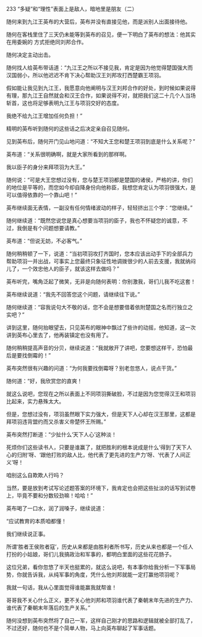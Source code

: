 233 “多疑”和“理性”表面上是敌人，暗地里是朋友（二）



随何来到九江王英布的大营后，英布并没有直接见他，而是派别人出面接待他。

随何在客栈里住了三天仍未能等到英布的召见，便一下明白了英布的想法：他其实在用委婉的
方式拒绝同刘邦合作。

随何决定主动出击。



随何找人给英布带话道：“九江王之所以不接见我，肯定是因为他觉得楚国强大而汉国弱小，所以他迟迟不肯下决心帮助汉王刘邦攻打西楚霸王项羽。

假如能让我见到九江王，我愿意向他阐明与汉王刘邦合作的好处，到时候如果说得有理，那九江王自然就会和汉王合作，如果说得不对，就把我们这二十几个人当场斩首，这也将足够表明九江王与项羽交好的态度。

我绝不给九江王增加任何负担！”



精明的英布听到随何的这些话之后决定亲自召见随何。

见到英布后，随何开门见山地问道：“不知大王您和楚王项羽到底是什么关系呢？”

英布道：“关系很明确啊，就是大家所看到的那样啊。

我以臣子的身分来拜项羽为大王。”



随何说：“可是大王您想过没有，您与楚王项羽都是楚国的诸侯，严格的讲，你们的地位是平等的，而您如今却自降身份向他称臣，我想您肯定认为项羽很强大，是可以值得依靠的一个靠山吧！”

英布继续面无表情，一副没有任何情绪波动的样子，轻轻挤出三个字：“您继续。”

随何继续道：“既然您说您是真心想要当项羽的臣子，我也不怀疑您的诚意，不过，我倒是有个问题想要请教。”

英布道：“但说无妨，不必客气。”

随何稍稍顿了一下，说道：“当初项羽攻打齐国时，您本应该出动手下的全部兵力帮助项羽一并出战，可事实上您最终只象征性地调拨很少的人前去支援，我就纳闷儿了，一个效忠他人的臣子，就该这样去做吗？”

英布听完，嘴角泛起了微笑，无非是向随何表明：你别激我，哥们儿我不吃这套！

英布继续说道：“我先不回答您这个问题，请继续往下说。”



随何继续道：“容我说句大不敬的话，您不会是想要借着依附楚国之名而行独立之实吧？”

讲到这里，随何抬眼望去，只见英布的眼神中飘过了些许的动摇，他知道，这一次讲到英布心里去了，他再装镇定也没有用了。

随何稍稍提高声音的分贝，继续说道：“我就敞开了讲吧，您要想这样干，恐怕最后是要找倒霉的！”

英布突然很有兴趣的问道：“为何我要找倒霉呀？别老忽悠人，说点干货。”

随何道：“好，我欣赏您的直爽！

就这么说吧，您现在之所以表面上不同项羽撕破脸，不过是因为您觉得汉王和项羽比起来，实力悬殊太大。

但是，您想过没有，项羽虽然眼下实力强大，但是天下人心却在汉王那里，这都是拜项羽违背盟约而又杀害义帝楚怀王所赐。”

英布突然打断道：“少扯什么‘天下人心’这种淡！

死烦你们这些读书人，只要是谁赢了，就把胜利的根本说成是什么‘得到了天下人心的归附’呀、‘跟他打败的敌人比，他代表了更先进的生产力’呀、‘代表了人间正义’呀！

咱别这么自欺欺人行吗？

当然，要是放到考试写论述题答案的环境下，我肯定也会把这些扯淡的话写到试卷上，毕竟不要和分数较劲嘛！哈哈！”

英布喝了一口水，润了润嗓子，继续说道：

“应试教育的本质咱都懂！

我们继续说正事。

所谓‘胜者王侯败者寇’，历史从来都是由胜利者所书写，历史从来也都是一个任人打扮的小姑娘，哥们儿我搞政治和军事的，都明白里面的这些花花肠子。

这位兄弟，看你忽悠了半天也挺累的，就这么说吧，有本事你给我分析一下军事局势，你就告诉我，从纯军事的角度，凭什么他刘邦就能一定打赢他项羽呢？

我就一句话，我从心里面觉得谁能赢我就帮谁！

哥哥我不关心什么正义，更不关心他刘邦和项羽谁代表了秦朝末年先进的生产力、谁代表了秦朝末年落后的生产关系。”

随何没想到英布突然将了自己一军，这样自己刚才的思路和逻辑就被全部打乱了，不过还好，随何也不是个简单人物，马上向英布聊起了军事话题。

